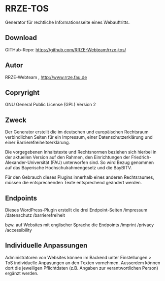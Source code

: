 # RRZE-TOS


Generator für rechtliche Informationsseite eines Webauftritts.


## Download 

GITHub-Repo: https://github.com/RRZE-Webteam/rrze-tos/


## Autor 
RRZE-Webteam , http://www.rrze.fau.de

## Copryright

GNU General Public License (GPL) Version 2 


## Zweck 

Der Generator erstellt die im deutschen und europäischen Rechtsraum verbindlichen 
Seiten für ein Impressum, einer Datenschutzerklärung und einer 
Barrierefreiheitserklärung.

Die vorgegebenen Inhaltstexte und Rechtsnormen beziehen sich hierbei in der aktuellen 
Version auf den Rahmen, den Einrichtungen der Friedrich-Alexander-Universität (FAU)
unterworfen sind.
So wird Bezug genommen auf das Bayerische Hochschulrahmengesetz und die BayBITV.

Für den Gebrauch dieses Plugins innerhalb eines anderen Rechtsraumes, müssen die 
entsprechenden Texte entsprechend geändert werden.

## Endpoints

Dieses WordPress-Plugin erstellt die drei Endpoint-Seiten
 /impressum
 /datenschutz 
 /barrierefreiheit
 
bzw. auf Websites mit englischer Sprache die Endpoints
  /imprint
  /privacy
  /accessibility


## Individuelle Anpassungen

Administratoren von Websites können im Backend unter 
    Einstellungen &gt; ToS
individuelle Anpasungen an den Texten vornehmen.
Ausserdem können dort die jeweiligen Pflichtdaten (z.B. Angaben zur
verantwortlichen Person) ergänzt werden.


